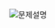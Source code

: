 ![문제설명](https://user-images.githubusercontent.com/64565005/195951869-58e37aff-bc3c-4079-a021-9eb10bb57dbd.png)
